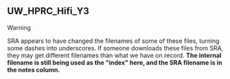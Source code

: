 ## UW_HPRC_Hifi_Y3

> [!WARNING]  
> SRA appears to have changed the filenames of some of these files, turning some dashes into underscores. If someone downloads these files from SRA, they may get different filenames than what we have on record. **The internal filename is still being used as the "index" here, and the SRA filename is in the notes column.**

